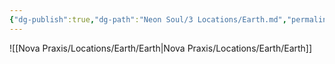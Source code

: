 ```yaml
---
{"dg-publish":true,"dg-path":"Neon Soul/3 Locations/Earth.md","permalink":"/neon-soul/3-locations/earth/","updated":"2023-11-03T00:56:53.016-04:00"}
---
```


![[Nova Praxis/Locations/Earth/Earth\|Nova Praxis/Locations/Earth/Earth]]